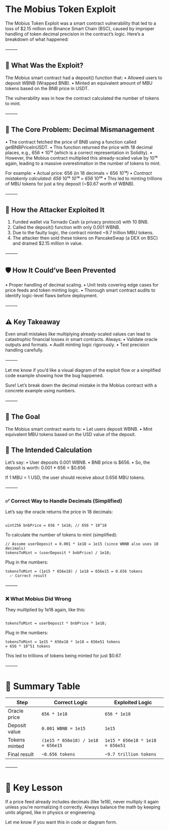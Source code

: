 # The Mobius Token Exploit
The Mobius Token Exploit was a smart contract vulnerability that led to a loss of $2.15 million on Binance Smart Chain (BSC), caused by improper handling of token decimal precision in the contract’s logic. Here’s a breakdown of what happened:

⸻

## 🧨 What Was the Exploit?

The Mobius smart contract had a deposit() function that:
 • Allowed users to deposit WBNB (Wrapped BNB).
 • Minted an equivalent amount of MBU tokens based on the BNB price in USDT.

The vulnerability was in how the contract calculated the number of tokens to mint.

⸻

## 🧮 The Core Problem: Decimal Mismanagement

 • The contract fetched the price of BNB using a function called getBNBPriceInUSDT.
 • This function returned the price with 18 decimal places, e.g., 656 * 10¹⁸ (which is a correct representation in Solidity).
 • However, the Mobius contract multiplied this already-scaled value by 10¹⁸ again, leading to a massive overestimation in the number of tokens to mint.

For example:
 • Actual price: 656 (in 18 decimals = 656 *10¹⁸)
 • Contract mistakenly calculated: 656* 10¹⁸ *10¹⁸ = 656* 10³⁶
 • This led to minting trillions of MBU tokens for just a tiny deposit (~$0.67 worth of WBNB).

⸻

## 🦹 How the Attacker Exploited It

 1. Funded wallet via Tornado Cash (a privacy protocol) with 10 BNB.
 2. Called the deposit() function with only 0.001 WBNB.
 3. Due to the faulty logic, the contract minted ~9.7 trillion MBU tokens.
 4. The attacker then sold these tokens on PancakeSwap (a DEX on BSC) and drained $2.15 million in value.

⸻

## 🛡️ How It Could’ve Been Prevented

 • Proper handling of decimal scaling.
 • Unit tests covering edge cases for price feeds and token minting logic.
 • Thorough smart contract audits to identify logic-level flaws before deployment.

⸻

## ⚠️ Key Takeaway

Even small mistakes like multiplying already-scaled values can lead to catastrophic financial losses in smart contracts. Always:
 • Validate oracle outputs and formats.
 • Audit minting logic rigorously.
 • Test precision handling carefully.

⸻

Let me know if you’d like a visual diagram of the exploit flow or a simplified code example showing how the bug happened.

Sure! Let’s break down the decimal mistake in the Mobius contract with a concrete example using numbers.

⸻

## 📌 The Goal

The Mobius smart contract wants to:
 • Let users deposit WBNB.
 • Mint equivalent MBU tokens based on the USD value of the deposit.

## 🧮 The Intended Calculation

Let’s say:
 • User deposits 0.001 WBNB.
 • BNB price is $656.
 • So, the deposit is worth:
0.001 * 656 = $0.656

If 1 MBU = 1 USD, the user should receive about 0.656 MBU tokens.

⸻

### ✅ Correct Way to Handle Decimals (Simplified)

Let’s say the oracle returns the price in 18 decimals:

```

uint256 bnbPrice = 656 * 1e18; // 656 * 10^18
```

To calculate the number of tokens to mint (simplified):

```
// Assume userDeposit = 0.001 * 1e18 = 1e15 (since WBNB also uses 18 decimals)
tokensToMint = (userDeposit * bnbPrice) / 1e18;
```

Plug in the numbers:

```
tokensToMint = (1e15 * 656e18) / 1e18 = 656e15 = 0.656 tokens
  ✅ Correct result
```

⸻

### ❌ What Mobius Did Wrong

They multiplied by 1e18 again, like this:

```

tokensToMint = userDeposit * bnbPrice * 1e18;
```

Plug in the numbers:

```
tokensToMint = 1e15 * 656e18 * 1e18 = 656e51 tokens
= 656 * 10^51 tokens
```



This led to trillions of tokens being minted for just $0.67.

⸻

# 🔁 Summary Table

| Step            | Correct Logic                                      | Exploited Logic                                     |
|-----------------|----------------------------------------------------|-----------------------------------------------------|
| Oracle price    | `656 * 1e18`                                       | `656 * 1e18`                                        |
| Deposit value   | `0.001 WBNB = 1e15`                                | `1e15`                                              |
| Tokens minted   | `(1e15 * 656e18) / 1e18 = 656e15`                  | `1e15 * 656e18 * 1e18 = 656e51`                     |
| Final result    | `~0.656 tokens`                                    | `~9.7 trillion tokens`                              |

⸻

# 🧠 Key Lesson

If a price feed already includes decimals (like 1e18), never multiply it again unless you’re normalizing it correctly. Always balance the math by keeping units aligned, like in physics or engineering.

Let me know if you want this in code or diagram form.
